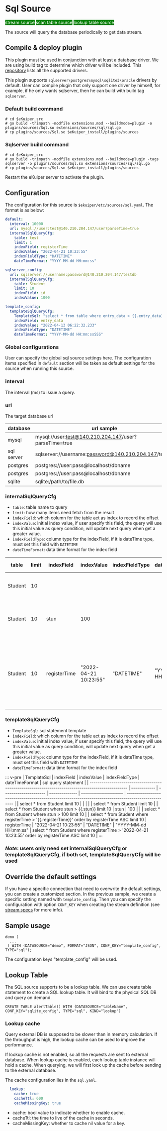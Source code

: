 # Sql Source

<span style="background:green;color:white;">stream source</span>
<span style="background:green;color:white">scan table source</span>
<span style="background:green;color:white">lookup table source</span>

The source will query the database periodically to get data stream.

## Compile & deploy plugin

This plugin must be used in conjunction with at least a database driver. We are using build tag to determine which driver will be included.
This [repository](https://github.com/lf-edge/ekuiper/tree/master/extensions/sqldatabase/driver) lists all the supported drivers.  

This plugin supports `sqlserver\postgres\mysql\sqlite3\oracle` drivers by default. User can compile plugin that only support one driver by himself,
for example, if he only wants sqlserver, then he can build with build tag `sqlserver`.

### Default build command

```shell
# cd $eKuiper_src
# go build -trimpath -modfile extensions.mod --buildmode=plugin -o plugins/sources/Sql.so extensions/sources/sql/sql.go
# cp plugins/sources/Sql.so $eKuiper_install/plugins/sources
```

### Sqlserver build command

```shell
# cd $eKuiper_src
# go build -trimpath -modfile extensions.mod --buildmode=plugin -tags sqlserver -o plugins/sources/Sql.so extensions/sources/sql/sql.go
# cp plugins/sources/Sql.so $eKuiper_install/plugins/sources
```

Restart the eKuiper server to activate the plugin.

## Configuration

The configuration for this source is `$ekuiper/etc/sources/sql.yaml`. The format is as below:

```yaml
default:
  interval: 10000
  url: mysql://user:test@140.210.204.147/user?parseTime=true
  internalSqlQueryCfg:
    table: test
    limit: 1
    indexField: registerTime
    indexValue: "2022-04-21 10:23:55"
    indexFieldType: "DATETIME"
    dateTimeFormat: "YYYY-MM-dd HH:mm:ss"

sqlserver_config:
  url: sqlserver://username:password@140.210.204.147/testdb
  internalSqlQueryCfg:
    table: Student
    limit: 10
    indexField: id
    indexValue: 1000

template_config:
  templateSqlQueryCfg:
    TemplateSql: "select * from table where entry_data > {{.entry_data}}"
    indexField: entry_data
    indexValue: "2022-04-13 06:22:32.233"
    indexFieldType: "DATETIME"
    dateTimeFormat: "YYYY-MM-dd HH:mm:ssSSS"
```

### Global configurations

User can specify the global sql source settings here. The configuration items specified in `default` section will be taken as default settings for the source when running this source.

### interval

The interval (ms) to issue a query.

### url

The target database url

| database   | url sample                                            |
| ---------- | ----------------------------------------------------- |
| mysql      | mysql://user:test@140.210.204.147/user?parseTime=true |
| sql server | sqlserver://username:password@140.210.204.147/testdb  |
| postgres   | postgres://user:pass@localhost/dbname                 |
| postgres   | postgres://user:pass@localhost/dbname                 |
| sqlite     | sqlite:/path/to/file.db                               |

### internalSqlQueryCfg

* `table`: table name to query
* `limit`: how many items need fetch from the result
* `indexField`: which column for the table act as index to record the offset
* `indexValue`: initial index value, if user specify this field, the query will use this initial value as query condition, will update next query when get a greater value.  
* `indexFieldType`: column type for the indexField, if it is dateTime type, must set this field with `DATETIME`
* `dateTimeFormat`: data time format for the index field

| table   | limit | indexField   | indexValue            | indexFieldType | dateTimeFormat        | sql query statement                                                                                 |
| ------- | ----- | ------------ | --------------------- | -------------- | --------------------- | --------------------------------------------------------------------------------------------------- |
| Student | 10    |              |                       |                |                       | select * from Student limit 10                                                                      |
| Student | 10    | stun         | 100                   |                |                       | select * from Student where stun > 100 limit 10                                                     |
| Student | 10    | registerTime | "2022-04-21 10:23:55" | "DATETIME"     | "YYYY-MM-dd HH:mm:ss" | select * from Student where registerTime > '2022-04-21 10:23:55' order by registerTime ASC limit 10 |

### templateSqlQueryCfg

* `TemplateSql`: sql statement template
* `indexField`: which column for the table act as index to record the offset
* `indexValue`: initial index value, if user specify this field, the query will use this initial value as query condition, will update next query when get a greater value.
* `indexFieldType`: column type for the indexField, if it is dateTime type, must set this field with `DATETIME`
* `dateTimeFormat`: data time format for the index field

::: v-pre
| TemplateSql                                                                                       | indexField   | indexValue            | indexFieldType | dateTimeFormat        | sql query statement                                                                                 |
| ------------------------------------------------------------------------------------------------- | ------------ | --------------------- | -------------- | --------------------- | --------------------------------------------------------------------------------------------------- |
| select * from Student limit 10                                                                    |              |                       |                |                       | select * from Student limit 10                                                                      |
| select * from Student where stun > {{.stun}} limit 10                                             | stun         | 100                   |                |                       | select * from Student where stun > 100 limit 10                                                     |
| select * from Student where registerTime > '{{.registerTime}}' order by registerTime ASC limit 10 | registerTime | "2022-04-21 10:23:55" | "DATETIME"     | "YYYY-MM-dd HH:mm:ss" | select * from Student where registerTime > '2022-04-21 10:23:55' order by registerTime ASC limit 10 |
:::

### *Note*: users only need set internalSqlQueryCfg or templateSqlQueryCfg, if both set, templateSqlQueryCfg will be used

## Override the default settings

If you have a specific connection that need to overwrite the default settings, you can create a customized section. In the previous sample, we create a specific setting named with `template_config`.  Then you can specify the configuration with option `CONF_KEY` when creating the stream definition (see [stream specs](../../../sqls/streams.md) for more info).

## Sample usage

```
demo (
  ...
 ) WITH (DATASOURCE="demo", FORMAT="JSON", CONF_KEY="template_config", TYPE="sql");
```

The configuration keys "template_config" will be used.

## Lookup Table

The SQL source supports to be a lookup table. We can use create table statement to create a SQL lookup table. It will bind to the physical SQL DB and query on demand.

```text
CREATE TABLE alertTable() WITH (DATASOURCE="tableName", CONF_KEY="sqlite_config", TYPE="sql", KIND="lookup")
```

### Lookup cache

Query external DB is supposed to be slower than in memory calculation. If the throughput is high, the lookup cache can be used to improve the performance.

If lookup cache is not enabled, so all the requests are sent to external database. When lookup cache is enabled, each lookup table instance will hold a cache. When querying, we will first look up the cache before sending to the external database.

The cache configuration lies in the `sql.yaml`.

```yaml
  lookup:
    cache: true
    cacheTtl: 600
    cacheMissingKey: true
```

- cache: bool value to indicate whether to enable cache.
- cacheTtl: the time to live of the cache in seconds.
- cacheMissingKey: whether to cache nil value for a key.